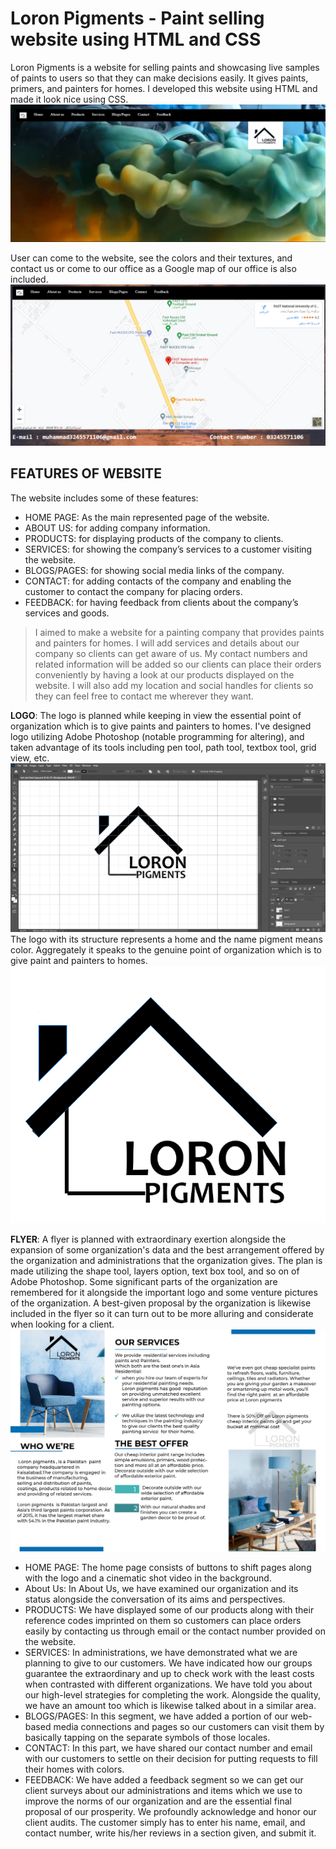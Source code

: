 # Loron Pigments - Paint selling website using HTML and CSS
Loron Pigments is a website for selling paints and showcasing live samples of paints to users so that they can make decisions easily.
It gives paints, primers, and painters for homes.
I developed this website using HTML and made it look nice using CSS.
![Website image](./Images_Github/index.jpg)

User can come to the website, see the colors and their textures, and contact us or come to our office as a Google map of our office is also included.
![Logo image](./Images_Github/map.png)

## FEATURES OF WEBSITE
The website includes some of these features:
* HOME PAGE: As the main represented page of the website.
* ABOUT US: for adding company information.
* PRODUCTS: for displaying products of the company to clients.
* SERVICES: for showing the company’s services to a customer visiting the website.
* BLOGS/PAGES: for showing social media links of the company.
* CONTACT: for adding contacts of the company and enabling the customer to contact the company for placing orders.
* FEEDBACK: for having feedback from clients about the company’s services and goods.

> I aimed to make a website for a painting company that provides paints and painters for homes. I will add services and details about our company so clients can get aware of us. My contact numbers and related information will be added so our clients can place their orders conveniently by having a look at our products displayed on the website. I will also add my location and social handles for clients so they can feel free to contact me wherever they want.

<b>LOGO</b>: The logo is planned while keeping in view the essential point of organization which is to give paints and painters to homes.
I've designed logo utilizing Adobe Photoshop (notable programming for altering), and taken advantage of its tools including pen tool, path tool, textbox tool, grid view, etc.
![Logo image](./Images_Github/logo_ap.png)
The logo with its structure represents a home and the name pigment means color. Aggregately it speaks to the genuine point of organization which is to give paint and painters to homes.
![Logo image](./Images_Github/logo.png)

<b>FLYER</b>: A flyer is planned with extraordinary exertion alongside the expansion of some organization's data and the best arrangement offered by the organization and administrations that the organization gives. The plan is made utilizing the shape tool, layers option, text box tool,  and so on of Adobe Photoshop. Some significant parts of the organization are remembered for it alongside the important logo and some venture pictures of the organization. A best-given proposal by the organization is likewise included in the flyer so it can turn out to be more alluring and considerate when looking for a client.
![Logo image](./Images_Github/flyer.jpg)

* HOME PAGE: The home page consists of buttons to shift pages along with the logo and a cinematic shot video in the background.
* About Us: In About Us, we have examined our organization and its status alongside the conversation of its aims and perspectives. 
* PRODUCTS: We have displayed some of our products along with their reference codes imprinted on them so customers can place orders easily by contacting us through email or the contact number provided on the website.
* SERVICES: In administrations, we have demonstrated what we are planning to give to our customers. We have indicated how our groups guarantee the extraordinary and up to check work with the least costs when contrasted with different organizations. 
We have told you about our high-level strategies for completing the work. 
Alongside the quality, we have an amount too which is likewise talked about in a similar area.
* BLOGS/PAGES: In this segment, we have added a portion of our web-based media connections and pages so our customers can visit them by basically tapping on the separate symbols of those locales.
* CONTACT: In this part, we have shared our contact number and email with our customers to settle on their decision for putting requests to fill their homes with colors.
* FEEDBACK: We have added a feedback segment so we can get our client surveys about our administrations and items which we use to improve the norms of our organization and are the essential final proposal of our prosperity. We profoundly acknowledge and honor our client audits. The customer simply has to enter his name, email, and contact number, write his/her reviews in a section given, and submit it.
